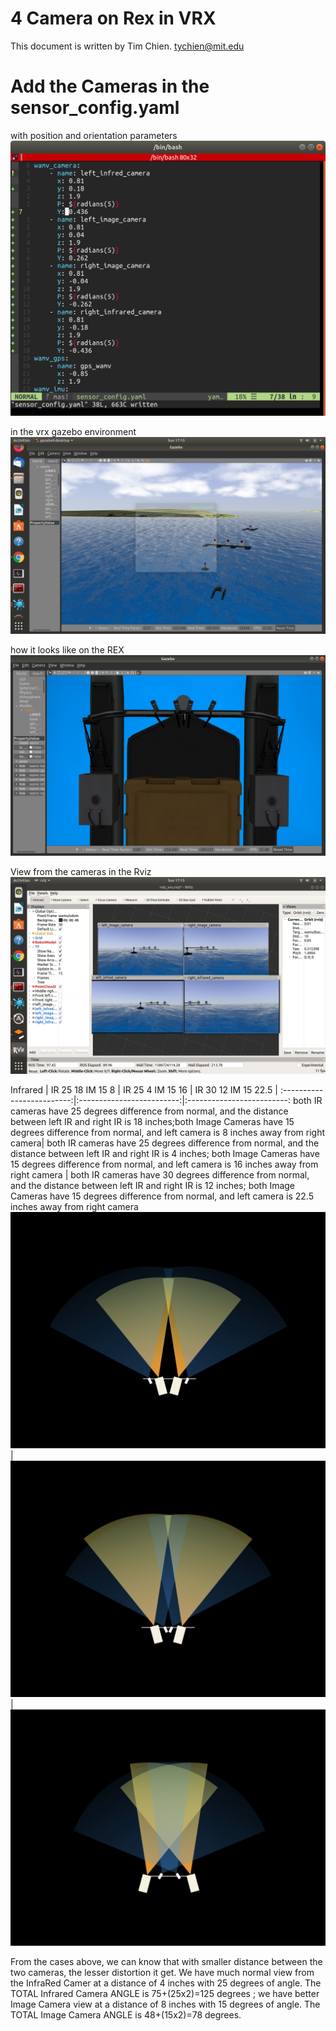# 4 Camera on Rex in VRX 

This document is written by Tim Chien. tychien@mit.edu

# Add the Cameras in the sensor_config.yaml

with position and orientation parameters
![yaml](https://github.com/tychien/mitseagrantauv/blob/master/VRX/Screenshot%20from%202020-04-12%2016-30-23.png)

in the vrx gazebo environment
![VRX](https://github.com/tychien/mitseagrantauv/blob/master/VRX/Screenshot%20from%202020-04-12%2017-13-32.png)

how it looks like on the REX 
![REX](https://github.com/tychien/mitseagrantauv/blob/master/VRX/Screenshot%20from%202020-04-12%2016-29-04.png)

View from the cameras in the Rviz 
![Rviz](https://github.com/tychien/mitseagrantauv/blob/master/VRX/Screenshot%20from%202020-04-12%2017-15-16.png)


Infrared
| IR 25 18 IM 15 8 | IR 25 4 IM 15 16 | IR 30 12 IM 15 22.5 |
:-------------------------:|:-------------------------:|:-------------------------:
both IR cameras have 25 degrees difference from normal, and the distance between left IR and right IR is 18 inches;both Image Cameras have 15 degrees difference from normal, and left camera is 8 inches away from right camera| both IR cameras have 25 degrees difference from normal, and the distance between left IR and right IR is 4 inches; both Image Cameras have 15 degrees difference from normal, and left camera is 16 inches away from right camera | both IR cameras have 30 degrees difference from normal, and the distance between left IR and right IR is 12 inches; both Image Cameras have 15 degrees difference from normal, and left camera is 22.5 inches away from right camera
![IR 25 18 IM 15 8](https://github.com/tychien/mitseagrantauv/blob/master/CAMERA_ANGLE/CameraAngel/CameraAngel.009.jpeg) | ![IR 25 10 IM 15 16](https://github.com/tychien/mitseagrantauv/blob/master/CAMERA_ANGLE/CameraAngel/CameraAngel.006.jpeg) | ![IR 30 6 IM 15 22.5](https://github.com/tychien/mitseagrantauv/blob/master/CAMERA_ANGLE/CameraAngel/CameraAngel.003.jpeg)

From the cases above, we can know that with smaller distance between the two cameras, the lesser distortion it get. We have much normal view from the InfraRed Camer at a distance of 4 inches with 25 degrees of angle. The TOTAL Infrared Camera ANGLE is 75+(25x2)=125 degrees ; we have better Image Camera view at a distance of 8 inches with 15 degrees of angle. The TOTAL Image Camera ANGLE is 48+(15x2)=78 degrees.
